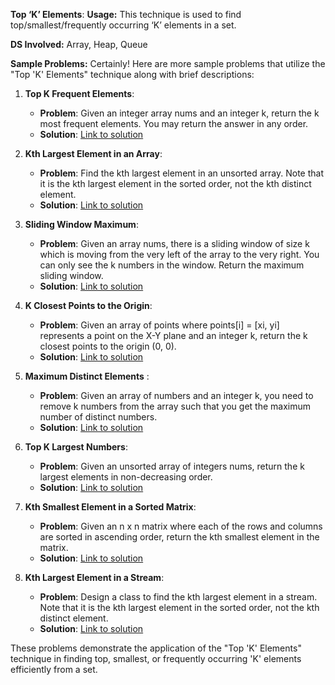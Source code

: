 **Top ‘K’ Elements**:
**Usage:** This technique is used to find top/smallest/frequently occurring ‘K’ elements in a set.

**DS Involved:** Array, Heap, Queue


**Sample Problems:**
Certainly! Here are more sample problems that utilize the "Top 'K' Elements" technique along with brief descriptions:

1. **Top K Frequent Elements**:
   - **Problem**: Given an integer array nums and an integer k, return the k most frequent elements. You may return the answer in any order.
   - **Solution**: [Link to solution](https://leetcode.com/problems/top-k-frequent-elements/)

2. **Kth Largest Element in an Array**:
   - **Problem**: Find the kth largest element in an unsorted array. Note that it is the kth largest element in the sorted order, not the kth distinct element.
   - **Solution**: [Link to solution](https://leetcode.com/problems/kth-largest-element-in-an-array/)

3. **Sliding Window Maximum**:
   - **Problem**: Given an array nums, there is a sliding window of size k which is moving from the very left of the array to the very right. You can only see the k numbers in the window. Return the maximum sliding window.
   - **Solution**: [Link to solution](https://leetcode.com/problems/sliding-window-maximum/)

4. **K Closest Points to the Origin**:
   - **Problem**: Given an array of points where points[i] = [xi, yi] represents a point on the X-Y plane and an integer k, return the k closest points to the origin (0, 0).
   - **Solution**: [Link to solution](https://leetcode.com/problems/k-closest-points-to-origin/)

5. **Maximum Distinct Elements** :
   - **Problem**: Given an array of numbers and an integer k, you need to remove k numbers from the array such that you get the maximum number of distinct numbers.
   - **Solution**: [Link to solution](https://www.geeksforgeeks.org/remove-k-elements-reduce-number-distinct-elements-array/)

6. **Top K Largest Numbers**:
   - **Problem**: Given an unsorted array of integers nums, return the k largest elements in non-decreasing order.
   - **Solution**: [Link to solution](https://leetcode.com/problems/top-k-frequent-elements/)

7. **Kth Smallest Element in a Sorted Matrix**:
   - **Problem**: Given an n x n matrix where each of the rows and columns are sorted in ascending order, return the kth smallest element in the matrix.
   - **Solution**: [Link to solution](https://leetcode.com/problems/kth-smallest-element-in-a-sorted-matrix/)

8. **Kth Largest Element in a Stream**:
   - **Problem**: Design a class to find the kth largest element in a stream. Note that it is the kth largest element in the sorted order, not the kth distinct element.
   - **Solution**: [Link to solution](https://leetcode.com/problems/kth-largest-element-in-a-stream/)

These problems demonstrate the application of the "Top 'K' Elements" technique in finding top, smallest, or frequently occurring 'K' elements efficiently from a set.










